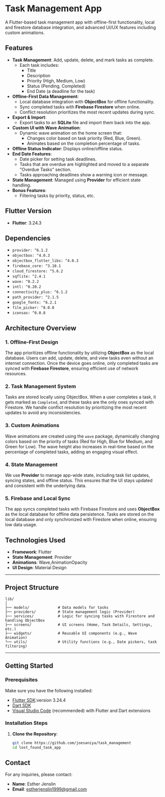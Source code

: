 # Task Management App

A Flutter-based task management app with offline-first functionality, local and firestore database integration, and advanced UI/UX features including custom animations.

## Features
- **Task Management**: Add, update, delete, and mark tasks as complete.
  - Each task includes:
    - Title
    - Description
    - Priority (High, Medium, Low)
    - Status (Pending, Completed)
    - End Date (a deadline for the task)
- **Offline-First Data Management**: 
  - Local database integration with **ObjectBox** for offline functionality.
  - Sync completed tasks with **Firebase Firestore** when online.
  - Conflict resolution prioritizes the most recent updates during sync.
- **Export & Import**: 
  - Export tasks to an **SQLite** file and import them back into the app.
- **Custom UI with Wave Animation**:
  - Dynamic wave animation on the home screen that:
    - Changes color based on task priority (Red, Blue, Green).
    - Animates based on the completion percentage of tasks.
- **Offline Status Indicator**: Displays online/offline status.
- **End Date Features**:
  - Date picker for setting task deadlines.
  - Tasks that are overdue are highlighted and moved to a separate "Overdue Tasks" section.
  - Tasks approaching deadlines show a warning icon or message.
- **State Management**: Managed using **Provider** for efficient state handling.
- **Bonus Features**:
  - Filtering tasks by priority, status, etc.

## Flutter Version
- **Flutter**: 3.24.3

## Dependencies
- `provider: ^6.1.2`
- `objectbox: ^4.0.3`
- `objectbox_flutter_libs: ^4.0.3`
- `firebase_core: ^3.10.1`
- `cloud_firestore: ^5.6.2`
- `sqflite: ^2.4.1`
- `wave: ^0.2.2`
- `intl: ^0.20.2`
- `connectivity_plus: ^6.1.2`
- `path_provider: ^2.1.5`
- `google_fonts: ^6.2.1`
- `file_picker: ^8.0.0`
- `iconsax: ^0.0.8`

## Architecture Overview

### 1. **Offline-First Design**
The app prioritizes offline functionality by utilizing **ObjectBox** as the local database. Users can add, update, delete, and view tasks even without an internet connection. Once the device goes online, only completed tasks are synced with **Firebase Firestore**, ensuring efficient use of network resources.

### 2. **Task Management System**
Tasks are stored locally using ObjectBox. When a user completes a task, it gets marked as `Completed`, and these tasks are the only ones synced with Firestore. We handle conflict resolution by prioritizing the most recent updates to avoid any inconsistencies.

### 3. **Custom Animations**
Wave animations are created using the `wave` package, dynamically changing colors based on the priority of tasks (Red for High, Blue for Medium, and Green for Low). The wave height also increases in real-time based on the percentage of completed tasks, adding an engaging visual effect.

### 4. **State Management**
We use **Provider** to manage app-wide state, including task list updates, syncing states, and offline status. This ensures that the UI stays updated and consistent with the underlying data.

### 5. **Firebase and Local Sync**
The app syncs completed tasks with Firebase Firestore and uses **ObjectBox** as the local database for offline data persistence. Tasks are stored on the local database and only synchronized with Firestore when online, ensuring low data usage.

## Technologies Used

- **Framework**: Flutter
- **State Management**: Provider
- **Animations**: Wave,AnimationOpacity
- **UI Design**: Material Design

---

## Project Structure

```
lib/
│
├── models/             # Data models for tasks
├── providers/          # State management logic (Provider)
├── services/           # Logic for syncing tasks with Firestore and handling ObjectBox
├── screens/            # UI screens (Home, Task Details, Settings, etc.)
├── widgets/            # Reusable UI components (e.g., Wave Animation)
└── utils/              # Utility functions (e.g., Date pickers, task filtering)

```

---

## Getting Started

### Prerequisites

Make sure you have the following installed:
- [Flutter SDK](https://docs.flutter.dev/get-started/install):version 3.24.4
- [Dart SDK](https://dart.dev/get-dart)
- [Visual Studio Code](https://code.visualstudio.com/) (recommended) with Flutter and Dart extensions

### Installation Steps

1. **Clone the Repository**:
   ```bash
   git clone https://github.com/joesaniya/task_management
   cd lost_found_task_app

## Contact

For any inquiries, please contact:
- **Name**: Esther Jenslin
- **Email**: [estherjenslin1999@gmail.com](mailto:estherjenslin1999@gmail.com)